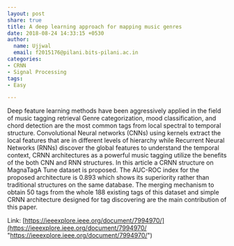 ```yaml
---
layout: post
share: true
title: A deep learning approach for mapping music genres
date: 2018-08-24 14:33:15 +0530
author:
  name: Ujjwal
  email: f2015176@pilani.bits-pilani.ac.in
categories:
- CRNN
- Signal Processing
tags:
- Easy

---
```

Deep feature learning methods have been aggressively applied in the field of music tagging retrieval Genre categorization, mood classification, and chord detection are the most common tags from local spectral to temporal structure. Convolutional Neural networks (CNNs) using kernels extract the local features that are in different levels of hierarchy while Recurrent Neural Networks (RNNs) discover the global features to understand the temporal context, CRNN architectures as a powerful music tagging utilize the benefits of the both CNN and RNN structures. In this article a CRNN structure on MagnaTagA Tune dataset is proposed. The AUC-ROC index for the proposed architecture is 0.893 which shows its superiority rather than traditional structures on the same database. The merging mechanism to obtain 50 tags from the whole 188 existing tags of this dataset and simple CRNN architecture designed for tag discovering are the main contribution of this paper.  

Link: [https://ieeexplore.ieee.org/document/7994970/](https://ieeexplore.ieee.org/document/7994970/ "https://ieeexplore.ieee.org/document/7994970/")